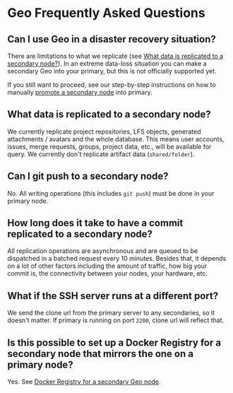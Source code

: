 # Geo Frequently Asked Questions

## Can I use Geo in a disaster recovery situation?

There are limitations to what we replicate (see
[What data is replicated to a secondary node?](#what-data-is-replicated-to-a-secondary-node)).
In an extreme data-loss situation you can make a secondary Geo into your
primary, but this is not officially supported yet.

If you still want to proceed, see our step-by-step instructions on how to
manually [promote a secondary node](disaster-recovery.md) into primary.

## What data is replicated to a secondary node?

We currently replicate project repositories, LFS objects, generated
attachments / avatars and the whole database. This means user accounts,
issues, merge requests, groups, project data, etc., will be available for
query. We currently don't replicate artifact data (`shared/folder`).

## Can I git push to a secondary node?

No. All writing operations (this includes `git push`) must be done in your
primary node.

## How long does it take to have a commit replicated to a secondary node?

All replication operations are asynchronous and are queued to be dispatched in
a batched request every 10 minutes. Besides that, it depends on a lot of other
factors including the amount of traffic, how big your commit is, the
connectivity between your nodes, your hardware, etc.

## What if the SSH server runs at a different port?

We send the clone url from the primary server to any secondaries, so it
doesn't matter. If primary is running on port `2200`, clone url will reflect
that.

## Is this possible to set up a Docker Registry for a secondary node that mirrors the one on a primary node?

Yes. See [Docker Registry for a secondary Geo node](docker_registry.md).
